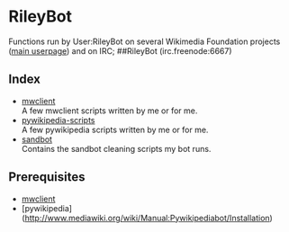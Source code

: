 RileyBot
=======

Functions run by User:RileyBot on several Wikimedia Foundation projects ([main userpage](//en.wikipedia.org/wiki/User:RileyBot)) and on IRC; ##RileyBot (irc.freenode:6667)

Index
----
* [mwclient](https://github.com/RileyHuntley/RileyBot/tree/master/mwclient)<br />
  A few mwclient scripts written by me or for me.
* [pywikipedia-scripts](https://github.com/RileyHuntley/RileyBot/tree/master/pywikipedia-scripts)<br />
  A few pywikipedia scripts written by me or for me.
* [sandbot](https://github.com/RileyHuntley/RileyBot/tree/master/sandbot)<br />
  Contains the sandbot cleaning scripts my bot runs.

Prerequisites
----
* [mwclient](http://sourceforge.net/projects/mwclient/)
* [pywikipedia] (http://www.mediawiki.org/wiki/Manual:Pywikipediabot/Installation)
